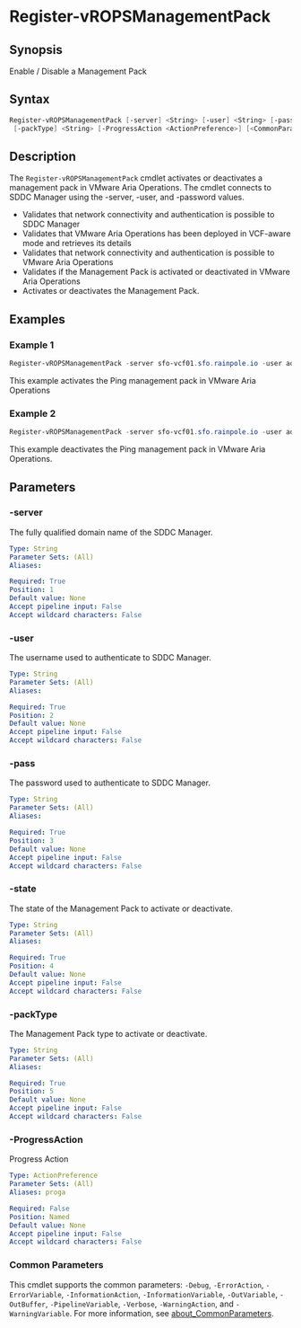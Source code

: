# Register-vROPSManagementPack

## Synopsis

Enable / Disable a Management Pack

## Syntax

```powershell
Register-vROPSManagementPack [-server] <String> [-user] <String> [-pass] <String> [-state] <String>
 [-packType] <String> [-ProgressAction <ActionPreference>] [<CommonParameters>]
```

## Description

The `Register-vROPSManagementPack` cmdlet activates or deactivates a management pack in VMware Aria Operations.
The cmdlet connects to SDDC Manager using the -server, -user, and -password values.

- Validates that network connectivity and authentication is possible to SDDC Manager
- Validates that VMware Aria Operations has been deployed in VCF-aware mode and retrieves its details
- Validates that network connectivity and authentication is possible to VMware Aria Operations
- Validates if the Management Pack is activated or deactivated in VMware Aria Operations
- Activates or deactivates the Management Pack.

## Examples

### Example 1

```powershell
Register-vROPSManagementPack -server sfo-vcf01.sfo.rainpole.io -user administrator@vsphere.local -pass VMw@re1! -state enable -packType Ping
```

This example activates the Ping management pack in VMware Aria Operations

### Example 2

```powershell
Register-vROPSManagementPack -server sfo-vcf01.sfo.rainpole.io -user administrator@vsphere.local -pass VMw@re1! -state disable -packType Ping
```

This example deactivates the Ping management pack in VMware Aria Operations.

## Parameters

### -server

The fully qualified domain name of the SDDC Manager.

```yaml
Type: String
Parameter Sets: (All)
Aliases:

Required: True
Position: 1
Default value: None
Accept pipeline input: False
Accept wildcard characters: False
```

### -user

The username used to authenticate to SDDC Manager.

```yaml
Type: String
Parameter Sets: (All)
Aliases:

Required: True
Position: 2
Default value: None
Accept pipeline input: False
Accept wildcard characters: False
```

### -pass

The password used to authenticate to SDDC Manager.

```yaml
Type: String
Parameter Sets: (All)
Aliases:

Required: True
Position: 3
Default value: None
Accept pipeline input: False
Accept wildcard characters: False
```

### -state

The state of the Management Pack to activate or deactivate.

```yaml
Type: String
Parameter Sets: (All)
Aliases:

Required: True
Position: 4
Default value: None
Accept pipeline input: False
Accept wildcard characters: False
```

### -packType

The Management Pack type to activate or deactivate.

```yaml
Type: String
Parameter Sets: (All)
Aliases:

Required: True
Position: 5
Default value: None
Accept pipeline input: False
Accept wildcard characters: False
```

### -ProgressAction

Progress Action

```yaml
Type: ActionPreference
Parameter Sets: (All)
Aliases: proga

Required: False
Position: Named
Default value: None
Accept pipeline input: False
Accept wildcard characters: False
```

### Common Parameters

This cmdlet supports the common parameters: `-Debug`, `-ErrorAction`, `-ErrorVariable`, `-InformationAction`, `-InformationVariable`, `-OutVariable`, `-OutBuffer`, `-PipelineVariable`, `-Verbose`, `-WarningAction`, and `-WarningVariable`. For more information, see [about_CommonParameters](http://go.microsoft.com/fwlink/?LinkID=113216).
